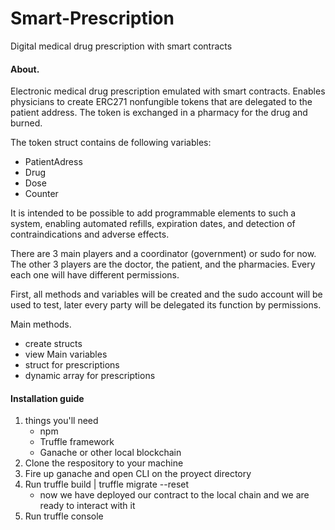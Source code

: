 # Smart-Prescription
Digital medical drug prescription with smart contracts

#### About.
Electronic medical drug prescription emulated with smart contracts.
Enables physicians to create ERC271 nonfungible tokens that are delegated to the patient address. The token is exchanged in a pharmacy for the drug and burned.

The token struct contains de following variables:
  * PatientAdress
  * Drug
  * Dose
  * Counter

It is intended to be possible to add programmable elements to such a system, enabling automated refills, expiration dates, and detection of contraindications and adverse effects.

There are 3 main players and a coordinator (government) or sudo for now. The other 3 players are
the doctor, the patient, and the pharmacies. Every each one will have different permissions.

First, all methods and variables will be created and the sudo account will be used to test, later
every party will be delegated its function by permissions.

Main methods.
  * create structs
  * view
Main variables
  * struct for prescriptions
  * dynamic array for prescriptions

#### Installation guide
1. things you'll need
	* npm
	* Truffle framework
	* Ganache or other local blockchain
2. Clone the respository to your machine
3. Fire up ganache and open CLI on the proyect directory
4. Run truffle build | truffle migrate --reset
	* now we have deployed our contract to the local chain and we are ready to interact with it
5. Run truffle console 
